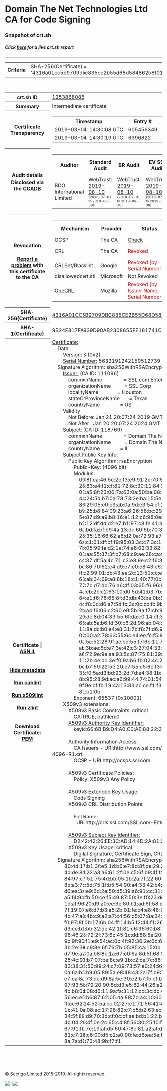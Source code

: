 # Domain The Net Technologies Ltd CA for Code Signing
### Snapshot of crt.sh
##### Click [here](https://crt.sh/?q=4316A01CC5B9709DBC835CE2B55D68D584862B8F010170364270690D7DDFAB94) for a live crt.sh report

---
<!DOCTYPE HTML PUBLIC "-//W3C//DTD HTML 4.0 Transitional//EN">
<HTML>

<BODY>

<TABLE>
  <TR>
    <TH class="outer">Criteria</TH>
    <TD class="outer">SHA-256(Certificate) = '4316a01cc5b9709dbc835ce2b55d68d584862b8f010170364270690d7ddfab94'</TD>
  </TR>
</TABLE>
<BR>
<TABLE>
  <TR>
    <TH class="outer">crt.sh ID</TH>
    <TD class="outer"><A href="?id=1253868085">1253868085</A></TD>
  </TR>
  <TR>
    <TH class="outer">Summary</TH>
    <TD class="outer">Intermediate certificate</TD>
  </TR>
  <TR>
    <TH class="outer">Certificate<BR>Transparency</TH>
    <TD class="outer">
<TABLE class="options" style="margin-left:0px">
  <TR>
    <TH>Timestamp</TH>
    <TH>Entry #</TH>
    <TH>Log Operator</TH>
    <TH>Log URL</TH>
  </TR>
  <TR>
    <TD>2019-03-04&nbsp; <FONT class="small">14:30:08 UTC</FONT></TD>
    <TD>605456349</TD>
    <TD>Google</TD>
    <TD>https://ct.googleapis.com/rocketeer</TD>
  </TR>
  <TR>
    <TD>2019-03-04&nbsp; <FONT class="small">14:30:19 UTC</FONT></TD>
    <TD>6396822</TD>
    <TD>Sectigo</TD>
    <TD>https://dodo.ct.comodo.com</TD>
  </TR>
</TABLE>
    </TD>
  </TR>
  <TR>
    <TH class="outer">Audit details<BR>
      <DIV class="small" style="padding-top:3px">Disclosed via the
        <A href="//ccadb-public.secure.force.com/mozilla/PublicAllIntermediateCerts" target="_blank">CCADB</A></DIV>
    </TH>
    <TD class="outer">
<TABLE class="options" style="margin-left:0px">
  <TR>
    <TH>Auditor</TH>
    <TH>Standard Audit</TH>
    <TH>BR Audit</TH>
    <TH>EV SSL Audit</TH>
    <TH>Documents</TH>
    <TH>CCADB</TH>
    <TH>Root Owner / Certificate</TH>
  </TR>
  <TR>
    <TD style="vertical-align:middle">BDO International Limited</TD>
    <TD>WebTrust:
      <A href="https://www.cpacanada.ca/generichandlers/CPACHandler.ashx?attachmentid=233834" target="_blank">2019-08-10</A>
      <BR><FONT style="font-size:8pt">(2018-07-01 to 2019-06-30)</FONT></TD>
    <TD>WebTrust:
      <A href="https://www.cpacanada.ca/generichandlers/CPACHandler.ashx?attachmentid=233835" target="_blank">2019-08-10</A>
      <BR><FONT style="font-size:8pt">(2018-07-01 to 2019-06-30)</FONT></TD>
    <TD>WebTrust:
      <A href="https://www.cpacanada.ca/generichandlers/CPACHandler.ashx?attachmentid=233836" target="_blank">2019-08-10</A>
      <BR><FONT style="font-size:8pt">(2018-07-01 to 2019-06-30)</FONT></TD>
    <TD>
      <A href="https://www.ssl.com/app/uploads/2019/06/SSLcom_CP_CPS_Version_1_6.pdf" target="blank">CP</A>
      <A href="https://www.ssl.com/app/uploads/2019/06/SSLcom_CP_CPS_Version_1_6.pdf" target="blank">CPS</A>
    </TD>
    <TD><A href="//ccadb.force.com/0011J00001M3HvKQAV" target="_blank">0011J00001M3HvKQAV</A></TD>
    <TD><A href="/?id=36499471">SSL.com</A></TD>
  </TR>
</TABLE>
    </TD>
  </TR>
  <TR>
    <TH class="outer">Revocation<BR><BR>
      <DIV class="small" style="padding-top:3px"><A href="?id=1253868085&opt=problemreporting">Report a problem</A> with<BR>this certificate to the CA</DIV></TH>
    <TD class="outer">
      <TABLE class="options" style="margin-left:0px">
        <TR>
          <TH>Mechanism</TH>
          <TH>Provider</TH>
          <TH>Status</TH>
          <TH>Revocation Date</TH>
          <TH>Last Observed in CRL</TH>
          <TH>Last Checked <SPAN style="color:#CC0000;vertical-align:middle;font-size:70%;font-weight:normal">(Error)</SPAN></TH>
        </TR>
        <TR>
          <TD>OCSP</TD>
          <TD>The CA</TD>
          <TD><A href="?id=1253868085&opt=ocsp">Check</A></TD>
          <TD><SPAN style="color:#888888">?</SPAN></TD>
          <TD><SPAN style="color:#888888">n/a</SPAN></TD>
          <TD><SPAN style="color:#888888">?</SPAN></TD>
        </TR>
        <TR>
          <TD>CRL</TD>
          <TD>The CA</TD>
          <TD><SPAN style="color:#CC0000">Revoked</SPAN></TD><TD>2019-04-05&nbsp; <FONT class="small">17:01:59 UTC</FONT></TD><TD>2019-04-06&nbsp; <FONT class="small">12:04:54 UTC</FONT></TD><TD>2019-12-04&nbsp; <FONT class="small">19:11:38 UTC</FONT></TD>
        </TR>
        <TR>
          <TD>CRLSet/Blacklist</TD>
          <TD>Google</TD>
          <TD><SPAN style="color:#CC0000">Revoked [by Serial Number]</SPAN></TD>
          <TD><SPAN style="color:#888888">n/a</SPAN></TD>
          <TD><SPAN style="color:#888888">n/a</SPAN></TD>
          <TD><SPAN style="color:#888888">n/a</SPAN></TD>
        </TR>
        <TR>
          <TD>disallowedcert.stl</TD>
          <TD>Microsoft</TD>
          <TD>Not Revoked</TD>
          <TD><SPAN style="color:#888888">n/a</SPAN></TD>
          <TD><SPAN style="color:#888888">n/a</SPAN></TD>
          <TD><SPAN style="color:#888888">n/a</SPAN></TD>
        </TR>
        <TR>
          <TD><A href="/mozilla-onecrl" target="_blank">OneCRL</A></TD>
          <TD>Mozilla</TD>
          <TD><SPAN style="color:#CC0000">Revoked [by Issuer Name, Serial Number]</SPAN></TD><TD><SPAN style="color:#888888">Unknown</SPAN></TD>
          <TD><SPAN style="color:#888888">n/a</SPAN></TD>
          <TD><SPAN style="color:#888888">n/a</SPAN></TD>
        </TR>
      </TABLE>
    </TD>
  </TR>
  <TR>
    <TH class="outer">SHA-256(Certificate)</TH>
    <TD class="outer"><A href="//censys.io/certificates/4316a01cc5b9709dbc835ce2b55d68d584862b8f010170364270690d7ddfab94">4316A01CC5B9709DBC835CE2B55D68D584862B8F010170364270690D7DDFAB94</A></TD>
  </TR>
  <TR>
    <TH class="outer">SHA-1(Certificate)</TH>
    <TD class="outer">9B24F817FA939D90AB2308655FE181741CBB4EB0</TD>
  </TR>
  <TR>
    <TH class="outer">Certificate | <A href="?asn1=1253868085">ASN.1</A>
      <SPAN class="small"><BR>
      <BR><BR><A href="?id=1253868085&opt=nometadata">Hide metadata</A>
      <BR><BR><A href="?id=1253868085&opt=cablint">Run cablint</A>
      <BR><BR><A href="?id=1253868085&opt=x509lint">Run x509lint</A>
      <BR><BR><A href="?id=1253868085&opt=zlint">Run zlint</A>
      <BR><BR><BR>Download Certificate: <A href="?d=1253868085">PEM</A>
      </SPAN>
    </TH>
    <TD class="text"><A href="?d=1253868085">Certificate:</A><BR>&nbsp;&nbsp;&nbsp;&nbsp;Data:<BR>&nbsp;&nbsp;&nbsp;&nbsp;&nbsp;&nbsp;&nbsp;&nbsp;Version:&nbsp;3&nbsp;(0x2)<BR>&nbsp;&nbsp;&nbsp;&nbsp;&nbsp;&nbsp;&nbsp;&nbsp;<A href="?serial=4e2d1d96bcc25ca3">Serial&nbsp;Number:</A>&nbsp;5633191242159512739&nbsp;(0x4e2d1d96bcc25ca3)<BR>&nbsp;&nbsp;&nbsp;&nbsp;Signature&nbsp;Algorithm:&nbsp;sha256WithRSAEncryption<BR>&nbsp;&nbsp;&nbsp;&nbsp;&nbsp;&nbsp;&nbsp;&nbsp;<A href="?caid=111096">Issuer:</A> <SPAN class="small">(CA ID: 111096)</SPAN><BR>&nbsp;&nbsp;&nbsp;&nbsp;&nbsp;&nbsp;&nbsp;&nbsp;&nbsp;&nbsp;&nbsp;&nbsp;commonName&nbsp;&nbsp;&nbsp;&nbsp;&nbsp;&nbsp;&nbsp;&nbsp;&nbsp;&nbsp;&nbsp;&nbsp;&nbsp;&nbsp;&nbsp;&nbsp;=&nbsp;SSL.com&nbsp;Enterprise&nbsp;Intermediate&nbsp;CA&nbsp;RSA&nbsp;R1<BR>&nbsp;&nbsp;&nbsp;&nbsp;&nbsp;&nbsp;&nbsp;&nbsp;&nbsp;&nbsp;&nbsp;&nbsp;organizationName&nbsp;&nbsp;&nbsp;&nbsp;&nbsp;&nbsp;&nbsp;&nbsp;&nbsp;&nbsp;=&nbsp;SSL&nbsp;Corp<BR>&nbsp;&nbsp;&nbsp;&nbsp;&nbsp;&nbsp;&nbsp;&nbsp;&nbsp;&nbsp;&nbsp;&nbsp;localityName&nbsp;&nbsp;&nbsp;&nbsp;&nbsp;&nbsp;&nbsp;&nbsp;&nbsp;&nbsp;&nbsp;&nbsp;&nbsp;&nbsp;=&nbsp;Houston<BR>&nbsp;&nbsp;&nbsp;&nbsp;&nbsp;&nbsp;&nbsp;&nbsp;&nbsp;&nbsp;&nbsp;&nbsp;stateOrProvinceName&nbsp;&nbsp;&nbsp;&nbsp;&nbsp;&nbsp;&nbsp;=&nbsp;Texas<BR>&nbsp;&nbsp;&nbsp;&nbsp;&nbsp;&nbsp;&nbsp;&nbsp;&nbsp;&nbsp;&nbsp;&nbsp;countryName&nbsp;&nbsp;&nbsp;&nbsp;&nbsp;&nbsp;&nbsp;&nbsp;&nbsp;&nbsp;&nbsp;&nbsp;&nbsp;&nbsp;&nbsp;=&nbsp;US<BR>&nbsp;&nbsp;&nbsp;&nbsp;&nbsp;&nbsp;&nbsp;&nbsp;Validity<BR>&nbsp;&nbsp;&nbsp;&nbsp;&nbsp;&nbsp;&nbsp;&nbsp;&nbsp;&nbsp;&nbsp;&nbsp;Not&nbsp;Before:&nbsp;Jan&nbsp;21&nbsp;20:07:24&nbsp;2019&nbsp;GMT<BR>&nbsp;&nbsp;&nbsp;&nbsp;&nbsp;&nbsp;&nbsp;&nbsp;&nbsp;&nbsp;&nbsp;&nbsp;Not&nbsp;After&nbsp;:&nbsp;Jan&nbsp;20&nbsp;20:07:24&nbsp;2024&nbsp;GMT<BR>&nbsp;&nbsp;&nbsp;&nbsp;&nbsp;&nbsp;&nbsp;&nbsp;<A href="?caid=118769">Subject:</A> <SPAN class="small">(CA ID: 118769)</SPAN><BR>&nbsp;&nbsp;&nbsp;&nbsp;&nbsp;&nbsp;&nbsp;&nbsp;&nbsp;&nbsp;&nbsp;&nbsp;commonName&nbsp;&nbsp;&nbsp;&nbsp;&nbsp;&nbsp;&nbsp;&nbsp;&nbsp;&nbsp;&nbsp;&nbsp;&nbsp;&nbsp;&nbsp;&nbsp;=&nbsp;Domain&nbsp;The&nbsp;Net&nbsp;Technologies&nbsp;Ltd&nbsp;CA&nbsp;for&nbsp;Code&nbsp;Signing<BR>&nbsp;&nbsp;&nbsp;&nbsp;&nbsp;&nbsp;&nbsp;&nbsp;&nbsp;&nbsp;&nbsp;&nbsp;organizationName&nbsp;&nbsp;&nbsp;&nbsp;&nbsp;&nbsp;&nbsp;&nbsp;&nbsp;&nbsp;=&nbsp;Domain&nbsp;The&nbsp;Net&nbsp;Technologies&nbsp;Ltd<BR>&nbsp;&nbsp;&nbsp;&nbsp;&nbsp;&nbsp;&nbsp;&nbsp;&nbsp;&nbsp;&nbsp;&nbsp;countryName&nbsp;&nbsp;&nbsp;&nbsp;&nbsp;&nbsp;&nbsp;&nbsp;&nbsp;&nbsp;&nbsp;&nbsp;&nbsp;&nbsp;&nbsp;=&nbsp;IL<BR>&nbsp;&nbsp;&nbsp;&nbsp;&nbsp;&nbsp;&nbsp;&nbsp;<A href="?spkisha256=8c12b647ff79a6eb4445d25df52054be91819484a871e373faa157bb86e93855">Subject&nbsp;Public&nbsp;Key&nbsp;Info:</A><BR>&nbsp;&nbsp;&nbsp;&nbsp;&nbsp;&nbsp;&nbsp;&nbsp;&nbsp;&nbsp;&nbsp;&nbsp;Public&nbsp;Key&nbsp;Algorithm:&nbsp;rsaEncryption<BR>&nbsp;&nbsp;&nbsp;&nbsp;&nbsp;&nbsp;&nbsp;&nbsp;&nbsp;&nbsp;&nbsp;&nbsp;&nbsp;&nbsp;&nbsp;&nbsp;Public-Key:&nbsp;(4096&nbsp;bit)<BR>&nbsp;&nbsp;&nbsp;&nbsp;&nbsp;&nbsp;&nbsp;&nbsp;&nbsp;&nbsp;&nbsp;&nbsp;&nbsp;&nbsp;&nbsp;&nbsp;Modulus:<BR>&nbsp;&nbsp;&nbsp;&nbsp;&nbsp;&nbsp;&nbsp;&nbsp;&nbsp;&nbsp;&nbsp;&nbsp;&nbsp;&nbsp;&nbsp;&nbsp;&nbsp;&nbsp;&nbsp;&nbsp;00:8f:ea:46:5c:2e:f3:e9:91:2e:70:5d:12:8f:fa:<BR>&nbsp;&nbsp;&nbsp;&nbsp;&nbsp;&nbsp;&nbsp;&nbsp;&nbsp;&nbsp;&nbsp;&nbsp;&nbsp;&nbsp;&nbsp;&nbsp;&nbsp;&nbsp;&nbsp;&nbsp;28:83:e4:f1:cf:81:72:8c:30:11:84:32:1b:14:53:<BR>&nbsp;&nbsp;&nbsp;&nbsp;&nbsp;&nbsp;&nbsp;&nbsp;&nbsp;&nbsp;&nbsp;&nbsp;&nbsp;&nbsp;&nbsp;&nbsp;&nbsp;&nbsp;&nbsp;&nbsp;01:a5:8f:23:06:7a:63:0a:50:be:08:41:53:18:21:<BR>&nbsp;&nbsp;&nbsp;&nbsp;&nbsp;&nbsp;&nbsp;&nbsp;&nbsp;&nbsp;&nbsp;&nbsp;&nbsp;&nbsp;&nbsp;&nbsp;&nbsp;&nbsp;&nbsp;&nbsp;44:24:5d:b7:0a:78:73:2e:ba:15:5e:9b:12:5c:fb:<BR>&nbsp;&nbsp;&nbsp;&nbsp;&nbsp;&nbsp;&nbsp;&nbsp;&nbsp;&nbsp;&nbsp;&nbsp;&nbsp;&nbsp;&nbsp;&nbsp;&nbsp;&nbsp;&nbsp;&nbsp;86:29:05:e0:e9:ab:0a:9d:e3:54:cf:1b:2c:08:c7:<BR>&nbsp;&nbsp;&nbsp;&nbsp;&nbsp;&nbsp;&nbsp;&nbsp;&nbsp;&nbsp;&nbsp;&nbsp;&nbsp;&nbsp;&nbsp;&nbsp;&nbsp;&nbsp;&nbsp;&nbsp;b9:25:b8:84:09:23:a6:26:58:bc:29:57:32:a4:ee:<BR>&nbsp;&nbsp;&nbsp;&nbsp;&nbsp;&nbsp;&nbsp;&nbsp;&nbsp;&nbsp;&nbsp;&nbsp;&nbsp;&nbsp;&nbsp;&nbsp;&nbsp;&nbsp;&nbsp;&nbsp;5e:87:d9:a9:b8:16:e1:12:c6:98:0e:02:25:25:b1:<BR>&nbsp;&nbsp;&nbsp;&nbsp;&nbsp;&nbsp;&nbsp;&nbsp;&nbsp;&nbsp;&nbsp;&nbsp;&nbsp;&nbsp;&nbsp;&nbsp;&nbsp;&nbsp;&nbsp;&nbsp;b2:12:df:dd:d2:e7:b1:97:c8:fe:41:aa:7d:3c:8e:<BR>&nbsp;&nbsp;&nbsp;&nbsp;&nbsp;&nbsp;&nbsp;&nbsp;&nbsp;&nbsp;&nbsp;&nbsp;&nbsp;&nbsp;&nbsp;&nbsp;&nbsp;&nbsp;&nbsp;&nbsp;6a:bd:fa:bf:b9:4a:13:dc:60:6b:70:31:80:ed:c5:<BR>&nbsp;&nbsp;&nbsp;&nbsp;&nbsp;&nbsp;&nbsp;&nbsp;&nbsp;&nbsp;&nbsp;&nbsp;&nbsp;&nbsp;&nbsp;&nbsp;&nbsp;&nbsp;&nbsp;&nbsp;28:35:16:66:62:a8:d2:0a:72:93:a7:97:f2:3f:7d:<BR>&nbsp;&nbsp;&nbsp;&nbsp;&nbsp;&nbsp;&nbsp;&nbsp;&nbsp;&nbsp;&nbsp;&nbsp;&nbsp;&nbsp;&nbsp;&nbsp;&nbsp;&nbsp;&nbsp;&nbsp;6a:c1:61:df:bf:f9:95:03:3c:c7:3c:12:57:dc:d1:<BR>&nbsp;&nbsp;&nbsp;&nbsp;&nbsp;&nbsp;&nbsp;&nbsp;&nbsp;&nbsp;&nbsp;&nbsp;&nbsp;&nbsp;&nbsp;&nbsp;&nbsp;&nbsp;&nbsp;&nbsp;7b:05:99:fa:d2:1e:74:e8:02:33:82:cd:a2:ce:4a:<BR>&nbsp;&nbsp;&nbsp;&nbsp;&nbsp;&nbsp;&nbsp;&nbsp;&nbsp;&nbsp;&nbsp;&nbsp;&nbsp;&nbsp;&nbsp;&nbsp;&nbsp;&nbsp;&nbsp;&nbsp;01:aa:55:87:3f:b7:68:c9:ae:28:ca:c2:62:0a:59:<BR>&nbsp;&nbsp;&nbsp;&nbsp;&nbsp;&nbsp;&nbsp;&nbsp;&nbsp;&nbsp;&nbsp;&nbsp;&nbsp;&nbsp;&nbsp;&nbsp;&nbsp;&nbsp;&nbsp;&nbsp;c4:37:df:5a:4c:71:c3:e8:9e:c2:f6:34:88:e0:fa:<BR>&nbsp;&nbsp;&nbsp;&nbsp;&nbsp;&nbsp;&nbsp;&nbsp;&nbsp;&nbsp;&nbsp;&nbsp;&nbsp;&nbsp;&nbsp;&nbsp;&nbsp;&nbsp;&nbsp;&nbsp;bc:86:70:62:c4:d9:e7:e0:e8:43:e6:f5:fe:a1:e5:<BR>&nbsp;&nbsp;&nbsp;&nbsp;&nbsp;&nbsp;&nbsp;&nbsp;&nbsp;&nbsp;&nbsp;&nbsp;&nbsp;&nbsp;&nbsp;&nbsp;&nbsp;&nbsp;&nbsp;&nbsp;ff:c2:99:01:db:43:ee:2c:13:51:cc:e7:e4:7d:6e:<BR>&nbsp;&nbsp;&nbsp;&nbsp;&nbsp;&nbsp;&nbsp;&nbsp;&nbsp;&nbsp;&nbsp;&nbsp;&nbsp;&nbsp;&nbsp;&nbsp;&nbsp;&nbsp;&nbsp;&nbsp;63:ab:34:69:a8:8b:18:c1:40:77:0b:a3:93:6f:fe:<BR>&nbsp;&nbsp;&nbsp;&nbsp;&nbsp;&nbsp;&nbsp;&nbsp;&nbsp;&nbsp;&nbsp;&nbsp;&nbsp;&nbsp;&nbsp;&nbsp;&nbsp;&nbsp;&nbsp;&nbsp;77:7c:d7:dd:76:a6:4f:03:65:f6:96:86:1c:54:75:<BR>&nbsp;&nbsp;&nbsp;&nbsp;&nbsp;&nbsp;&nbsp;&nbsp;&nbsp;&nbsp;&nbsp;&nbsp;&nbsp;&nbsp;&nbsp;&nbsp;&nbsp;&nbsp;&nbsp;&nbsp;4a:eb:2b:c2:63:10:d0:5d:41:b3:7b:76:a2:e1:ab:<BR>&nbsp;&nbsp;&nbsp;&nbsp;&nbsp;&nbsp;&nbsp;&nbsp;&nbsp;&nbsp;&nbsp;&nbsp;&nbsp;&nbsp;&nbsp;&nbsp;&nbsp;&nbsp;&nbsp;&nbsp;84:e1:f6:76:65:8f:d3:db:43:be:0b:86:6c:61:fe:<BR>&nbsp;&nbsp;&nbsp;&nbsp;&nbsp;&nbsp;&nbsp;&nbsp;&nbsp;&nbsp;&nbsp;&nbsp;&nbsp;&nbsp;&nbsp;&nbsp;&nbsp;&nbsp;&nbsp;&nbsp;4c:f8:0d:d6:a7:5d:fc:3c:0c:bc:fc:9b:09:de:1e:<BR>&nbsp;&nbsp;&nbsp;&nbsp;&nbsp;&nbsp;&nbsp;&nbsp;&nbsp;&nbsp;&nbsp;&nbsp;&nbsp;&nbsp;&nbsp;&nbsp;&nbsp;&nbsp;&nbsp;&nbsp;2b:a4:f6:06:c2:60:e9:5b:9a:f7:cb:99:d7:ce:e5:<BR>&nbsp;&nbsp;&nbsp;&nbsp;&nbsp;&nbsp;&nbsp;&nbsp;&nbsp;&nbsp;&nbsp;&nbsp;&nbsp;&nbsp;&nbsp;&nbsp;&nbsp;&nbsp;&nbsp;&nbsp;20:dc:8d:04:33:55:6f:da:c0:14:df:3f:e2:cc:37:<BR>&nbsp;&nbsp;&nbsp;&nbsp;&nbsp;&nbsp;&nbsp;&nbsp;&nbsp;&nbsp;&nbsp;&nbsp;&nbsp;&nbsp;&nbsp;&nbsp;&nbsp;&nbsp;&nbsp;&nbsp;65:ab:5a:b6:fd:30:c6:2d:96:ab:04:c8:28:f5:f5:<BR>&nbsp;&nbsp;&nbsp;&nbsp;&nbsp;&nbsp;&nbsp;&nbsp;&nbsp;&nbsp;&nbsp;&nbsp;&nbsp;&nbsp;&nbsp;&nbsp;&nbsp;&nbsp;&nbsp;&nbsp;11:8a:dc:b0:e4:e8:31:7c:f8:7f:d6:92:c8:2d:42:<BR>&nbsp;&nbsp;&nbsp;&nbsp;&nbsp;&nbsp;&nbsp;&nbsp;&nbsp;&nbsp;&nbsp;&nbsp;&nbsp;&nbsp;&nbsp;&nbsp;&nbsp;&nbsp;&nbsp;&nbsp;02:00:a2:78:63:55:6c:e4:ee:fc:f5:9b:b3:3e:fd:<BR>&nbsp;&nbsp;&nbsp;&nbsp;&nbsp;&nbsp;&nbsp;&nbsp;&nbsp;&nbsp;&nbsp;&nbsp;&nbsp;&nbsp;&nbsp;&nbsp;&nbsp;&nbsp;&nbsp;&nbsp;0a:5c:52:28:9f:ae:bd:55:f7:6b:11:73:20:29:f1:<BR>&nbsp;&nbsp;&nbsp;&nbsp;&nbsp;&nbsp;&nbsp;&nbsp;&nbsp;&nbsp;&nbsp;&nbsp;&nbsp;&nbsp;&nbsp;&nbsp;&nbsp;&nbsp;&nbsp;&nbsp;ab:3b:ae:6d:e7:3e:42:c3:27:04:33:df:8f:64:79:<BR>&nbsp;&nbsp;&nbsp;&nbsp;&nbsp;&nbsp;&nbsp;&nbsp;&nbsp;&nbsp;&nbsp;&nbsp;&nbsp;&nbsp;&nbsp;&nbsp;&nbsp;&nbsp;&nbsp;&nbsp;a6:72:9e:9e:aa:93:5c:87:75:81:39:00:80:3e:72:<BR>&nbsp;&nbsp;&nbsp;&nbsp;&nbsp;&nbsp;&nbsp;&nbsp;&nbsp;&nbsp;&nbsp;&nbsp;&nbsp;&nbsp;&nbsp;&nbsp;&nbsp;&nbsp;&nbsp;&nbsp;11:2b:4e:dc:3e:f0:9a:b6:fb:02:4c:27:e8:61:0d:<BR>&nbsp;&nbsp;&nbsp;&nbsp;&nbsp;&nbsp;&nbsp;&nbsp;&nbsp;&nbsp;&nbsp;&nbsp;&nbsp;&nbsp;&nbsp;&nbsp;&nbsp;&nbsp;&nbsp;&nbsp;be:b7:50:22:5e:20:e7:55:e5:6e:f3:02:b9:e0:31:<BR>&nbsp;&nbsp;&nbsp;&nbsp;&nbsp;&nbsp;&nbsp;&nbsp;&nbsp;&nbsp;&nbsp;&nbsp;&nbsp;&nbsp;&nbsp;&nbsp;&nbsp;&nbsp;&nbsp;&nbsp;35:f0:5a:d3:bd:93:2d:7d:e4:38:1b:8f:e7:ee:9b:<BR>&nbsp;&nbsp;&nbsp;&nbsp;&nbsp;&nbsp;&nbsp;&nbsp;&nbsp;&nbsp;&nbsp;&nbsp;&nbsp;&nbsp;&nbsp;&nbsp;&nbsp;&nbsp;&nbsp;&nbsp;8b:95:28:9d:ac:e6:99:44:74:01:54:c1:0b:73:0a:<BR>&nbsp;&nbsp;&nbsp;&nbsp;&nbsp;&nbsp;&nbsp;&nbsp;&nbsp;&nbsp;&nbsp;&nbsp;&nbsp;&nbsp;&nbsp;&nbsp;&nbsp;&nbsp;&nbsp;&nbsp;9f:9e:bf:fb:19:4a:13:83:ac:ce:f1:f3:4a:28:0b:<BR>&nbsp;&nbsp;&nbsp;&nbsp;&nbsp;&nbsp;&nbsp;&nbsp;&nbsp;&nbsp;&nbsp;&nbsp;&nbsp;&nbsp;&nbsp;&nbsp;&nbsp;&nbsp;&nbsp;&nbsp;81:b1:0b<BR>&nbsp;&nbsp;&nbsp;&nbsp;&nbsp;&nbsp;&nbsp;&nbsp;&nbsp;&nbsp;&nbsp;&nbsp;&nbsp;&nbsp;&nbsp;&nbsp;Exponent:&nbsp;65537&nbsp;(0x10001)<BR>&nbsp;&nbsp;&nbsp;&nbsp;&nbsp;&nbsp;&nbsp;&nbsp;X509v3&nbsp;extensions:<BR>&nbsp;&nbsp;&nbsp;&nbsp;&nbsp;&nbsp;&nbsp;&nbsp;&nbsp;&nbsp;&nbsp;&nbsp;X509v3&nbsp;Basic&nbsp;Constraints:&nbsp;critical<BR>&nbsp;&nbsp;&nbsp;&nbsp;&nbsp;&nbsp;&nbsp;&nbsp;&nbsp;&nbsp;&nbsp;&nbsp;&nbsp;&nbsp;&nbsp;&nbsp;CA:TRUE,&nbsp;pathlen:0<BR>&nbsp;&nbsp;&nbsp;&nbsp;&nbsp;&nbsp;&nbsp;&nbsp;&nbsp;&nbsp;&nbsp;&nbsp;<A href="?ski=666bb9d4a0c0ae8822352f8f9af3fe89afe7e87e">X509v3&nbsp;Authority&nbsp;Key&nbsp;Identifier:</A><BR>&nbsp;&nbsp;&nbsp;&nbsp;&nbsp;&nbsp;&nbsp;&nbsp;&nbsp;&nbsp;&nbsp;&nbsp;&nbsp;&nbsp;&nbsp;&nbsp;keyid:66:6B:B9:D4:A0:C0:AE:88:22:35:2F:8F:9A:F3:FE:89:AF:E7:E8:7E<BR><BR>&nbsp;&nbsp;&nbsp;&nbsp;&nbsp;&nbsp;&nbsp;&nbsp;&nbsp;&nbsp;&nbsp;&nbsp;Authority&nbsp;Information&nbsp;Access:&nbsp;<BR>&nbsp;&nbsp;&nbsp;&nbsp;&nbsp;&nbsp;&nbsp;&nbsp;&nbsp;&nbsp;&nbsp;&nbsp;&nbsp;&nbsp;&nbsp;&nbsp;CA&nbsp;Issuers&nbsp;-&nbsp;URI:http://www.ssl.com/repository/SSL.com-Enterprise-Intermediate-RSA-4096-R1.crt<BR>&nbsp;&nbsp;&nbsp;&nbsp;&nbsp;&nbsp;&nbsp;&nbsp;&nbsp;&nbsp;&nbsp;&nbsp;&nbsp;&nbsp;&nbsp;&nbsp;OCSP&nbsp;-&nbsp;URI:http://ocsps.ssl.com<BR><BR>&nbsp;&nbsp;&nbsp;&nbsp;&nbsp;&nbsp;&nbsp;&nbsp;&nbsp;&nbsp;&nbsp;&nbsp;X509v3&nbsp;Certificate&nbsp;Policies:&nbsp;<BR>&nbsp;&nbsp;&nbsp;&nbsp;&nbsp;&nbsp;&nbsp;&nbsp;&nbsp;&nbsp;&nbsp;&nbsp;&nbsp;&nbsp;&nbsp;&nbsp;Policy:&nbsp;X509v3&nbsp;Any&nbsp;Policy<BR><BR>&nbsp;&nbsp;&nbsp;&nbsp;&nbsp;&nbsp;&nbsp;&nbsp;&nbsp;&nbsp;&nbsp;&nbsp;X509v3&nbsp;Extended&nbsp;Key&nbsp;Usage:&nbsp;<BR>&nbsp;&nbsp;&nbsp;&nbsp;&nbsp;&nbsp;&nbsp;&nbsp;&nbsp;&nbsp;&nbsp;&nbsp;&nbsp;&nbsp;&nbsp;&nbsp;Code&nbsp;Signing<BR>&nbsp;&nbsp;&nbsp;&nbsp;&nbsp;&nbsp;&nbsp;&nbsp;&nbsp;&nbsp;&nbsp;&nbsp;X509v3&nbsp;CRL&nbsp;Distribution&nbsp;Points:&nbsp;<BR><BR>&nbsp;&nbsp;&nbsp;&nbsp;&nbsp;&nbsp;&nbsp;&nbsp;&nbsp;&nbsp;&nbsp;&nbsp;&nbsp;&nbsp;&nbsp;&nbsp;Full&nbsp;Name:<BR>&nbsp;&nbsp;&nbsp;&nbsp;&nbsp;&nbsp;&nbsp;&nbsp;&nbsp;&nbsp;&nbsp;&nbsp;&nbsp;&nbsp;&nbsp;&nbsp;&nbsp;&nbsp;URI:http://crls.ssl.com/SSL.com-Enterprise-Intermediate-RSA-4096-R1.crl<BR><BR>&nbsp;&nbsp;&nbsp;&nbsp;&nbsp;&nbsp;&nbsp;&nbsp;&nbsp;&nbsp;&nbsp;&nbsp;<A href="?ski=d2424226ee3cad144d2a812b4f4d1cbd3b9f15fc">X509v3&nbsp;Subject&nbsp;Key&nbsp;Identifier:</A><BR>&nbsp;&nbsp;&nbsp;&nbsp;&nbsp;&nbsp;&nbsp;&nbsp;&nbsp;&nbsp;&nbsp;&nbsp;&nbsp;&nbsp;&nbsp;&nbsp;D2:42:42:26:EE:3C:AD:14:4D:2A:81:2B:4F:4D:1C:BD:3B:9F:15:FC<BR>&nbsp;&nbsp;&nbsp;&nbsp;&nbsp;&nbsp;&nbsp;&nbsp;&nbsp;&nbsp;&nbsp;&nbsp;X509v3&nbsp;Key&nbsp;Usage:&nbsp;critical<BR>&nbsp;&nbsp;&nbsp;&nbsp;&nbsp;&nbsp;&nbsp;&nbsp;&nbsp;&nbsp;&nbsp;&nbsp;&nbsp;&nbsp;&nbsp;&nbsp;Digital&nbsp;Signature,&nbsp;Certificate&nbsp;Sign,&nbsp;CRL&nbsp;Sign<BR>&nbsp;&nbsp;&nbsp;&nbsp;Signature&nbsp;Algorithm:&nbsp;sha256WithRSAEncryption<BR>&nbsp;&nbsp;&nbsp;&nbsp;&nbsp;&nbsp;&nbsp;&nbsp;&nbsp;80:4d:17:b1:3f:e5:1d:b6:e7:8d:8f:de:29:22:91:fb:f3:12:<BR>&nbsp;&nbsp;&nbsp;&nbsp;&nbsp;&nbsp;&nbsp;&nbsp;&nbsp;4d:de:8d:22:a3:a6:61:2f:0e:c5:6f:b9:4f:fa:4d:0f:9e:18:<BR>&nbsp;&nbsp;&nbsp;&nbsp;&nbsp;&nbsp;&nbsp;&nbsp;&nbsp;84:97:c7:51:75:4d:bb:05:1b:2a:7f:22:60:89:f9:81:89:f8:<BR>&nbsp;&nbsp;&nbsp;&nbsp;&nbsp;&nbsp;&nbsp;&nbsp;&nbsp;8d:a3:7c:5d:75:1f:b5:54:90:a4:33:42:b4:ae:3c:54:09:65:<BR>&nbsp;&nbsp;&nbsp;&nbsp;&nbsp;&nbsp;&nbsp;&nbsp;&nbsp;d6:ea:3a:e9:6d:2e:50:d5:39:a6:91:cc:31:b1:dd:bf:3b:33:<BR>&nbsp;&nbsp;&nbsp;&nbsp;&nbsp;&nbsp;&nbsp;&nbsp;&nbsp;a5:f4:9b:fb:50:ce:f5:49:87:50:3e:f0:23:dd:a7:cc:c5:c9:<BR>&nbsp;&nbsp;&nbsp;&nbsp;&nbsp;&nbsp;&nbsp;&nbsp;&nbsp;1d:af:96:20:d9:a0:ee:3e:80:b1:ad:6f:58:de:4a:6b:c8:e4:<BR>&nbsp;&nbsp;&nbsp;&nbsp;&nbsp;&nbsp;&nbsp;&nbsp;&nbsp;7f:19:07:e6:d7:b3:a5:2b:01:fe:c4:e8:48:75:76:d6:65:de:<BR>&nbsp;&nbsp;&nbsp;&nbsp;&nbsp;&nbsp;&nbsp;&nbsp;&nbsp;4c:47:a8:4b:c9:a2:a7:c4:56:d5:07:8a:34:cf:4e:9a:b4:6b:<BR>&nbsp;&nbsp;&nbsp;&nbsp;&nbsp;&nbsp;&nbsp;&nbsp;&nbsp;f0:97:8f:0b:17:6b:04:ff:14:b5:f2:44:f1:26:44:45:91:be:<BR>&nbsp;&nbsp;&nbsp;&nbsp;&nbsp;&nbsp;&nbsp;&nbsp;&nbsp;d3:ce:b1:bb:32:de:42:1f:81:c6:36:60:b8:41:51:d7:57:36:<BR>&nbsp;&nbsp;&nbsp;&nbsp;&nbsp;&nbsp;&nbsp;&nbsp;&nbsp;98:46:28:72:2f:73:6c:45:1c:dd:88:5e:20:b6:83:40:ac:ce:<BR>&nbsp;&nbsp;&nbsp;&nbsp;&nbsp;&nbsp;&nbsp;&nbsp;&nbsp;9c:9f:90:f1:e9:54:ac:0c:4f:92:36:2e:6d:6c:b8:53:41:8c:<BR>&nbsp;&nbsp;&nbsp;&nbsp;&nbsp;&nbsp;&nbsp;&nbsp;&nbsp;3b:2e:39:c9:8e:6f:76:7b:05:85:ca:15:0b:00:43:a5:2b:1d:<BR>&nbsp;&nbsp;&nbsp;&nbsp;&nbsp;&nbsp;&nbsp;&nbsp;&nbsp;d7:9e:a2:0a:b8:8c:1a:67:c0:6a:8d:5f:68:3e:8f:97:7b:f1:<BR>&nbsp;&nbsp;&nbsp;&nbsp;&nbsp;&nbsp;&nbsp;&nbsp;&nbsp;25:4c:93:b7:07:be:8c:e9:1b:c2:ce:7c:86:57:39:12:4f:c8:<BR>&nbsp;&nbsp;&nbsp;&nbsp;&nbsp;&nbsp;&nbsp;&nbsp;&nbsp;83:38:35:50:99:24:c7:09:73:57:e0:24:99:73:44:d6:e8:65:<BR>&nbsp;&nbsp;&nbsp;&nbsp;&nbsp;&nbsp;&nbsp;&nbsp;&nbsp;0a:6a:b5:b9:05:89:5a:e8:48:c3:2a:7f:b9:7c:bb:38:36:39:<BR>&nbsp;&nbsp;&nbsp;&nbsp;&nbsp;&nbsp;&nbsp;&nbsp;&nbsp;e7:ea:8a:73:de:d9:8a:5e:30:e2:b7:fb:cf:b1:33:0e:83:4e:<BR>&nbsp;&nbsp;&nbsp;&nbsp;&nbsp;&nbsp;&nbsp;&nbsp;&nbsp;97:93:5b:79:20:90:8d:d3:e5:82:44:26:a2:d8:af:df:7a:eb:<BR>&nbsp;&nbsp;&nbsp;&nbsp;&nbsp;&nbsp;&nbsp;&nbsp;&nbsp;4c:b8:0d:08:d6:11:9a:fa:31:12:cd:3c:dc:46:01:da:6c:9f:<BR>&nbsp;&nbsp;&nbsp;&nbsp;&nbsp;&nbsp;&nbsp;&nbsp;&nbsp;56:ec:e5:b6:87:62:05:da:88:7d:a4:10:60:7b:f4:ae:6d:f9:<BR>&nbsp;&nbsp;&nbsp;&nbsp;&nbsp;&nbsp;&nbsp;&nbsp;&nbsp;ff:cc:62:14:52:5a:cc:02:27:c1:71:56:41:40:53:3f:05:4b:<BR>&nbsp;&nbsp;&nbsp;&nbsp;&nbsp;&nbsp;&nbsp;&nbsp;&nbsp;1b:41:0a:08:ec:17:98:82:c7:d5:b2:63:ec:0c:d6:4c:40:aa:<BR>&nbsp;&nbsp;&nbsp;&nbsp;&nbsp;&nbsp;&nbsp;&nbsp;&nbsp;34:5f:89:d9:70:3d:cf:0c:bf:ae:bd:b1:22:b2:0e:f0:89:8c:<BR>&nbsp;&nbsp;&nbsp;&nbsp;&nbsp;&nbsp;&nbsp;&nbsp;&nbsp;4b:04:20:4f:0e:2c:65:c4:8f:56:30:25:f0:f6:b3:a6:eb:05:<BR>&nbsp;&nbsp;&nbsp;&nbsp;&nbsp;&nbsp;&nbsp;&nbsp;&nbsp;67:91:fb:7e:19:af:d5:60:47:8c:81:a2:af:d9:58:93:29:88:<BR>&nbsp;&nbsp;&nbsp;&nbsp;&nbsp;&nbsp;&nbsp;&nbsp;&nbsp;81:c7:18:c6:00:d5:c2:a0:90:fe:d6:ea:5e:ff:56:44:53:43:<BR>&nbsp;&nbsp;&nbsp;&nbsp;&nbsp;&nbsp;&nbsp;&nbsp;&nbsp;8a:7a:d1:73:48:9b:f7:f1<BR>    </TD>
  </TR>
</TABLE>

  <BR><BR><BR>

  <P class="copyright">&copy; Sectigo Limited 2015-2019. All rights reserved.</P>
  <DIV>
    <A href="https://sectigo.com/"><IMG src="/sectigo_s.png"></A>
    &nbsp;<A href="https://github.com/crtsh"><IMG src="/GitHub-Mark-32px.png"></A>
  </DIV>
</BODY>
</HTML>
